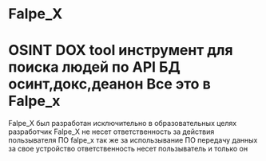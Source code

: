 # Falpe_X
OSINT DOX tool инструмент для поиска людей по API БД осинт,докс,деанон Все это в Falpe_x
============================================================


Falpe_X был разработан исключительно в образовательных целях разработчик Falpe_X не несет ответственность за действия пользывателя ПО falpe_x так же за использывание ПО передачу данных за свое устройство ответственность несет пользыватель и только он
